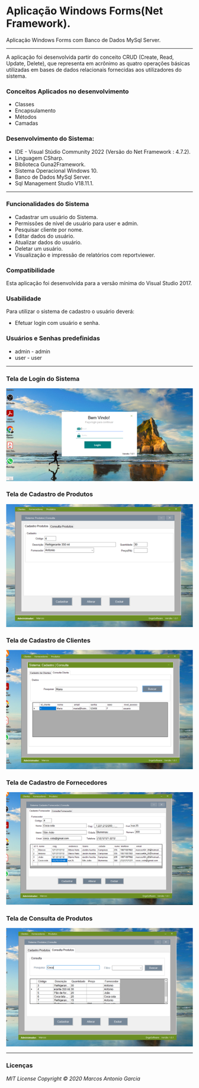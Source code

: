 # Aplicação Windows Forms(Net Framework).
Aplicação Windows Forms com Banco de Dados MySql Server.
***

A aplicação foi desenvolvida partir do conceito CRUD (Create, Read, Update, Delete), que representa em acrônimo as quatro
operações básicas utilizadas em bases de dados relacionais fornecidas aos utilizadores do sistema.

### Conceitos Aplicados no desenvolvimento
* Classes
* Encapsulamento
* Métodos 
* Camadas

### Desenvolvimento do Sistema:

* IDE - Visual Stúdio Community 2022 (Versão do Net Framework : 4.7.2).
* Linguagem CSharp.
* Biblioteca Guna2Framework.
* Sistema Operacional Windows 10.
* Banco de Dados MySql Server.
* Sql Management Studio V18.11.1.

***

### Funcionalidades do Sistema
* Cadastrar um usuário do Sistema.
* Permissões de nível de usuário para user e admin.
* Pesquisar cliente por nome.
* Editar dados do usuário.
* Atualizar dados do usuário.
* Deletar um usuário.
* Visualização e impressão de relatórios com reportviewer.


### Compatibilidade

Esta aplicação foi desenvolvida para a versão mínima do Visual Studio 2017.

### Usabilidade

Para utilizar o sistema de cadastro o usuário deverá:

* Efetuar login com usuário e senha.

### Usuários e Senhas predefinidas
* admin - admin
* user - user

***
### Tela de Login do Sistema

![Tela de Login](https://github.com/Engenharia-Software2022/Projeto-Crud/blob/master/Tela%20de%20Login.PNG)

### Tela de Cadastro de Produtos
![Tela de Produtos](https://github.com/Engenharia-Software2022/Projeto-Crud/blob/master/Cadastro%20Produto.PNG)

### Tela de Cadastro de Clientes
![Tela de Cadastro de Cliente](https://github.com/Engenharia-Software2022/Projeto-Crud/blob/master/Consulta%20Cliente.PNG)

### Tela de Cadastro de Fornecedores
![Tela de Cadastro de Fornecedor](https://github.com/Engenharia-Software2022/Projeto-Crud/blob/master/Cadastro%20de%20fornecedor.PNG)

### Tela de Consulta de Produtos
![Tela de Cadastro de Produtos](https://github.com/Engenharia-Software2022/Projeto-Crud/blob/master/Consulta%20de%20Produtos.PNG)


***



### Licenças

_MIT License_
_Copyright   ©   2020 Marcos Antonio Garcia_
